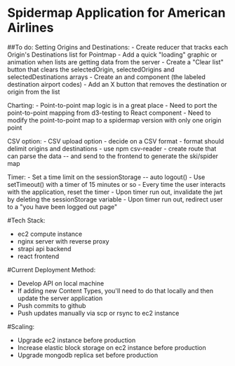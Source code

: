 # Spidermap Application for American Airlines

##To do:
  Setting Origins and Destinations:
    - Create reducer that tracks each Origin's Destinations list for Pointmap
    - Add a quick "loading" graphic or animation when lists are getting data from the server
    - Create a "Clear list" button that clears the selectedOrigin, selectedOrigins and selectedDestinations arrays
    - Create an <Origin/> and <Destination/> component (the labeled destination airport codes)
    - Add an X button that removes the destination or origin from the list

  Charting:
    - Point-to-point map logic is in a great place
    - Need to port the point-to-point mapping from d3-testing to React component
    - Need to modify the point-to-point map to a spidermap version with only one origin point

  CSV option:
    - CSV upload option
    - decide on a CSV format
    - format should delimit origins and destinations
    - use npm csv-reader
    - create route that can parse the data -- and send to the frontend to generate the ski/spider map

  Timer:
    - Set a time limit on the sessionStorage -- auto logout()
    - Use setTimeout() with a timer of 15 minutes or so
    - Every time the user interacts with the application, reset the timer
    - Upon timer run out, invalidate the jwt by deleting the sessionStorage variable
    - Upon timer run out, redirect user to a "you have been logged out page"

#Tech Stack:
  - ec2 compute instance
  - nginx server with reverse proxy
  - strapi api backend
  - react frontend

#Current Deployment Method:
  - Develop API on local machine
  - If adding new Content Types, you'll need to do that locally and then update the server application
  - Push commits to github
  - Push updates manually via scp or rsync to ec2 instance

#Scaling:
  - Upgrade ec2 instance before production
  - Increase elastic block storage on ec2 instance before production
  - Upgrade mongodb replica set before production
